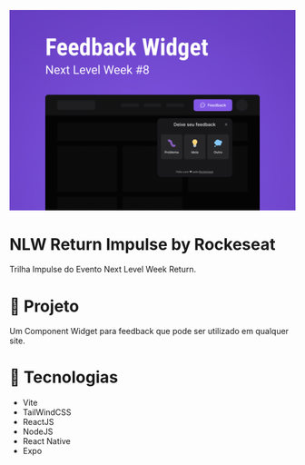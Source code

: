 <p>
  <img alt="Git Explorer" src="./.github/Capa.png"/>
</p>

# NLW Return Impulse by Rockeseat

Trilha Impulse do Evento Next Level Week Return.


# 🚀 Projeto

Um Component Widget para feedback que pode ser utilizado em qualquer site.


# 🔧 Tecnologias

- Vite
- TailWindCSS
- ReactJS
- NodeJS
- React Native
- Expo